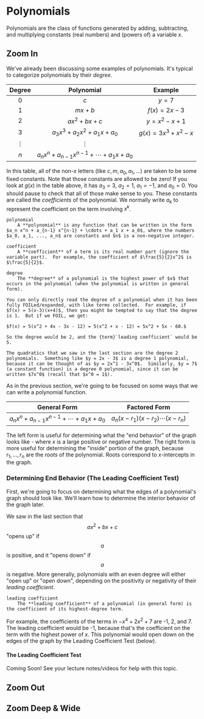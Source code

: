 # Polynomials

Polynomials are the class of functions generated by adding, subtracting, and multiplying constants (real numbers) and (powers of) a variable $x$.

## Zoom In

We've already been discussing some examples of polynomials.  It's typical to categorize polynomials by their *degree*.

| Degree | Polynomial | Example |
|:------:|:----------:|:-------:|
|   0    | $c$ | $y = 7$ |
|   1    | $mx + b$ | $f(x) = 2x - 3$ |
|   2    | $ax^2 + bx + c$ | $y = x^2 - x + 1$ |
|   3    | $a_3 x^3 + a_2 x^2 + a_1 x + a_0$ | $g(x) = 3x^3 + x^2 - x$ |
| $\vdots$ | $\vdots$ |
| $n$  | $a_n x^n + a_{n-1} x^{n-1} + \cdots + a_1 x + a_0$ | |


In this table, all of the non-$x$ letters (like $c, m, a_0, a_1, ...$) are taken to be some fixed constants.  Note that those constants are allowed to be zero!  If you look at $g(x)$ in the table above, it has $a_3 = 3$, $a_2 = 1$, $a_1 = -1$, and $a_0 = 0$.  You should pause to check that all of those make sense to you.  These constants are called the *coefficients* of the polynomial.  We normally write $a_k$ to represent the coefficient on the term involving $x^k$.

```{glossary}
polynomial
    A **polynomial** is any function that can be written in the form $a_n x^n + a_{n-1} x^{n-1} + \cdots + a_1 x + a_0$, where the numbers $a_0, a_1, ..., a_n$ are constants and $n$ is a non-negative integer.

coefficient
    A **coefficient** of a term is its real number part (ignore the variable part).  For example, the coefficient of $\frac{5}{2}x^2$ is $\frac{5}{2}$.

degree
    The **degree** of a polynomial is the highest power of $x$ that occurs in the polynomial (when the polynomial is written in general form).
```

```{warning}
You can only directly read the degree of a polynomial when it has been fully FOILed/expanded, with like terms collected.  For example, if $f(x) = 5(x-3)(x+4)$, then you might be tempted to say that the degree is 1.  But if we FOIL, we get: 

$f(x) = 5(x^2 + 4x - 3x - 12) = 5(x^2 + x - 12) = 5x^2 + 5x - 60.$  

So the degree would be 2, and the {term}`leading coefficient` would be 5.
```

```{prf:remark}
The quadratics that we saw in the last section are the degree 2 polynomials.  Something like $y = 2x - 3$ is a degree 1 polynomial, because it can be thought of as $y = 2x^1 - 3x^0$.  Similarly, $y = 7$ (a constant function) is a degree 0 polynomial, since it can be written $7x^0$ (recall that $x^0 = 1$).
```

As in the previous section, we're going to be focused on some ways that we can write a polynomial function.

| General Form | Factored Form |
|:------------:|:-------------:|
| $a_n x^n + a_{n-1} x^{n-1} + \cdots + a_1 x + a_0$ | $a_n (x - r_1)(x - r_2)\cdots (x - r_n)$ |

The left form is useful for determining what the "end behavior" of the graph looks like - where $x$ is a large positive or negative number.  The right form is more useful for determining the "inside" portion of the graph, because $r_1, ..., r_n$ are the *roots* of the polynomial.  Roots correspond to $x$-intercepts in the graph.

### Determining End Behavior (The Leading Coefficient Test)

First, we're going to focus on determining what the edges of a polynomial's graph should look like.  We'll learn how to determine the interior behavior of the graph later.

We saw in the last section that $$ax^2 + bx + c$$ "opens up" if $$a$$ is positive, and it "opens down" if $$a$$ is negative.  More generally, polynomials with an even degree will either "open up" or "open down", depending on the positivity or negativity of their *leading coefficient*.

```{glossary}
leading coefficient
    The **leading coefficient** of a polynomial (in general form) is the coefficient of its highest-degree term.
```

For example, the coefficients of the terms in $-x^4 + 2x^2 + 7$ are -1, 2, and 7.  The leading coefficient would be -1, because that's the coefficient on the term with the highest power of $x$.  This polynomial would open down on the edges of the graph by the Leading Coefficient Test (below).

#### The Leading Coefficient Test

Coming Soon!  See your lecture notes/videos for help with this topic.

## Zoom Out

## Zoom Deep & Wide
